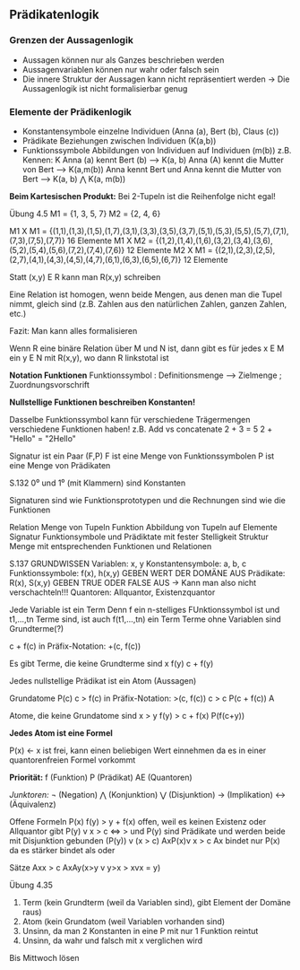## Prädikatenlogik
### Grenzen der Aussagenlogik
- Aussagen können nur als Ganzes beschrieben werden
- Aussagenvariablen können nur wahr oder falsch sein
- Die innere Struktur der Aussagen kann nicht repräsentiert werden
  -> Die Aussagenlogik ist nicht formalisierbar genug
### Elemente der Prädikenlogik
- Konstantensymbole
  einzelne Individuen (Anna (a), Bert (b), Claus (c))
- Prädikate
  Beziehungen zwischen Individuen (K(a,b))
- Funktionssymbole
  Abbildungen von Individuen auf Individuen (m(b))
z.B.
Kennen: K
Anna (a) kennt Bert (b) --> K(a, b)
Anna (A) kennt die Mutter von Bert --> K(a,m(b))
Anna kennt Bert und Anna kennt die Mutter von Bert --> K(a, b) ⋀ K(a, m(b))

**Beim Kartesischen Produkt:**
Bei 2-Tupeln ist die Reihenfolge nicht egal!

Übung 4.5
M1 = {1, 3, 5, 7} M2 = {2, 4, 6}

M1 X M1 = {(1,1),(1,3),(1,5),(1,7),(3,1),(3,3),(3,5),(3,7),(5,1),(5,3),(5,5),(5,7),(7,1),(7,3),(7,5),(7,7)} 
16 Elemente
M1 X M2 = {(1,2),(1,4),(1,6),(3,2),(3,4),(3,6),(5,2),(5,4),(5,6),(7,2),(7,4),(7,6)}
12 Elemente
M2 X M1 = {(2,1),(2,3),(2,5),(2,7),(4,1),(4,3),(4,5),(4,7),(6,1),(6,3),(6,5),(6,7)}
12 Elemente

Statt (x,y) E R kann man R(x,y) schreiben

Eine Relation ist homogen, wenn beide Mengen, aus denen man die Tupel nimmt, gleich sind (z.B. Zahlen aus den natürlichen Zahlen, ganzen Zahlen, etc.)

Fazit: Man kann alles formalisieren

Wenn R eine binäre Relation über M und N ist, dann gibt es für jedes x E M ein y E N mit R(x,y), wo dann R linkstotal ist

**Notation Funktionen**
Funktionssymbol : Definitionsmenge --> Zielmenge ; Zuordnungsvorschrift

**Nullstellige Funktionen beschreiben Konstanten!**

Dasselbe Funktionssymbol kann für verschiedene Trägermengen verschiedene Funktionen haben!
z.B. Add vs concatenate
2 + 3 = 5
2 + "Hello" = "2Hello"

Signatur ist ein Paar (F,P)
F ist eine Menge von Funktionssymbolen
P ist eine Menge von Prädikaten

S.132
0⁰ und 1⁰ (mit Klammern) sind Konstanten

Signaturen sind wie Funktionsprototypen
und die Rechnungen sind wie die Funktionen

Relation Menge von Tupeln
Funktion Abbildung von Tupeln auf Elemente
Signatur Funktionsymbole und Prädiktate mit fester Stelligkeit
Struktur Menge mit entsprechenden Funktionen und Relationen

S.137 GRUNDWISSEN
Variablen: x, y
Konstantensymbole: a, b, c
Funktionssymbole: f(x), h(x,y) GEBEN WERT DER DOMÄNE AUS
Prädikate: R(x), S(x,y) GEBEN TRUE ODER FALSE AUS -> Kann man also nicht verschachteln!!!
Quantoren: Allquantor, Existenzquantor

Jede Variable ist ein Term
Denn f ein n-stelliges FUnktionssymbol ist und t1,...,tn Terme sind, ist auch f(t1,...,tn) ein Term
Terme ohne Variablen sind Grundterme(?)

c + f(c) in Präfix-Notation: +(c, f(c))

Es gibt Terme, die keine Grundterme sind
x
f(y)
c + f(y)

Jedes nullstellige Prädikat ist ein Atom (Aussagen)

Grundatome
P(c)
c > f(c) in Präfix-Notation: >(c, f(c))
c > c
P(c + f(c))
A

Atome, die keine Grundatome sind
x > y
f(y) > c + f(x)
P(f(c+y))

**Jedes Atom ist eine Formel**

P(x) <- x ist frei, kann einen beliebigen Wert einnehmen da es in einer quantorenfreien Formel vorkommt

**Priorität:**
f (Funktion)
P (Prädikat)
AE (Quantoren)

*Junktoren:*
¬ (Negation) 
⋀ (Konjunktion)
⋁ (Disjunktion)
-> (Implikation)
<-> (Äquivalenz)

Offene Formeln
P(x)
f(y) > y + f(x) offen, weil es keinen Existenz oder Allquantor gibt
P(y) v x > c
<=> > und P(y) sind Prädikate und werden beide mit Disjunktion gebunden
(P(y)) v (x > c)
AxP(x)v x > c
Ax bindet nur P(x) da es stärker bindet als oder



Sätze
Axx > c
AxAy(x>y v y>x > xvx = y)

Übung 4.35
1. Term (kein Grundterm (weil da Variablen sind), gibt Element der Domäne raus)
2. Atom (kein Grundatom (weil Variablen vorhanden sind)
3. Unsinn, da man 2 Konstanten in eine P mit nur 1 Funktion reintut
4. Unsinn, da wahr und falsch mit x verglichen wird

Bis Mittwoch lösen